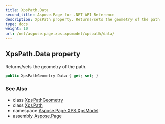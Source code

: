 ```yaml
---
title: XpsPath.Data
second_title: Aspose.Page for .NET API Reference
description: XpsPath property. Returns/sets the geometry of the path
type: docs
weight: 10
url: /net/aspose.page.xps.xpsmodel/xpspath/data/
---
```

## XpsPath.Data property

Returns/sets the geometry of the path.

```csharp
public XpsPathGeometry Data { get; set; }
```

### See Also

* class [XpsPathGeometry](../../xpspathgeometry/)
* class [XpsPath](../)
* namespace [Aspose.Page.XPS.XpsModel](../../xpspath/)
* assembly [Aspose.Page](../../../)


